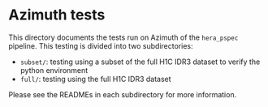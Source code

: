 # Azimuth tests

This directory documents the tests run on Azimuth of the `hera_pspec` pipeline.  This testing is divided into two subdirectories:

- `subset/`: testing using a subset of the full H1C IDR3 dataset to verify the python environment
-  `full/`: testing using the full H1C IDR3 dataset

Please see the READMEs in each subdirectory for more information.
